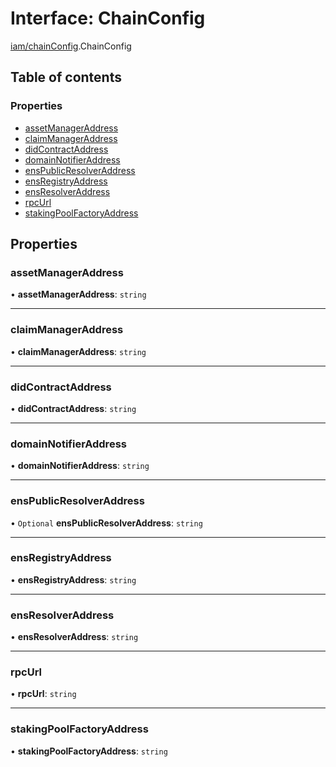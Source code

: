 # Interface: ChainConfig

[iam/chainConfig](../modules/iam_chainConfig.md).ChainConfig

## Table of contents

### Properties

- [assetManagerAddress](iam_chainConfig.ChainConfig.md#assetmanageraddress)
- [claimManagerAddress](iam_chainConfig.ChainConfig.md#claimmanageraddress)
- [didContractAddress](iam_chainConfig.ChainConfig.md#didcontractaddress)
- [domainNotifierAddress](iam_chainConfig.ChainConfig.md#domainnotifieraddress)
- [ensPublicResolverAddress](iam_chainConfig.ChainConfig.md#enspublicresolveraddress)
- [ensRegistryAddress](iam_chainConfig.ChainConfig.md#ensregistryaddress)
- [ensResolverAddress](iam_chainConfig.ChainConfig.md#ensresolveraddress)
- [rpcUrl](iam_chainConfig.ChainConfig.md#rpcurl)
- [stakingPoolFactoryAddress](iam_chainConfig.ChainConfig.md#stakingpoolfactoryaddress)

## Properties

### assetManagerAddress

• **assetManagerAddress**: `string`

___

### claimManagerAddress

• **claimManagerAddress**: `string`

___

### didContractAddress

• **didContractAddress**: `string`

___

### domainNotifierAddress

• **domainNotifierAddress**: `string`

___

### ensPublicResolverAddress

• `Optional` **ensPublicResolverAddress**: `string`

___

### ensRegistryAddress

• **ensRegistryAddress**: `string`

___

### ensResolverAddress

• **ensResolverAddress**: `string`

___

### rpcUrl

• **rpcUrl**: `string`

___

### stakingPoolFactoryAddress

• **stakingPoolFactoryAddress**: `string`
